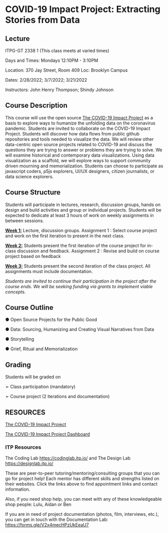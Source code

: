 # COVID-19 Impact Project: Extracting Stories from Data

## Lecture
ITPG-GT 2338 1 (This class meets at varied times)

Days and Times: Mondays 12:10PM - 3:10PM

Location: 370 Jay Street, Room 409 Loc: Brooklyn Campus

Dates: 2/28/2022; 3/7/2022; 3/21/2022

Instructors: John Henry Thompson; Shindy Johnson

## Course Description
This course will use the open source [The COVID-19 Impact Project](https://covid19impactproject.com/) as a basis to explore ways to humanize the unfolding data on the coronavirus pandemic. Students are invited to collaborate on the COVID-19 Impact Project. Students will discover how data flows from public github repositories and tools needed to visualize the data. We will review other data-centric open source projects related to COVID-19 and discuss the questions they are trying to answer or problems they are trying to solve. We will examine historical and contemporary data visualizations. Using data visualization as a scaffold, we will explore ways to support community driven mourning and memorialization. Students can choose to participate as javascript coders, p5js explorers, UI/UX designers, citizen journalists, or data science explorers.

## Course Structure
Students will participate in lectures, research, discussion groups, hands on design and build
activities and group or individual projects. Students will be expected to dedicate at least 3 hours of work on weekly assignments in between sessions.

**[Week 1:](Week1.md)** Lecture, discussion groups. Assignment 1 : Select course project and work on the first iteration to present in the next class.

**[Week 2:](Week2.md)**  Students present the first iteration of the course project for in-class discussion and feedback. Assignment 2 : Revise and build on course project based on feedback

**[Week 3:](Week3.md)** Students present the second iteration of the class project. All assignments must include documentation.

*Students are invited to continue their participation in the project after the course ends. We will be seeking funding via grants to implement viable concepts.*

## Course Outline
● Open Source Projects for the Public Good

● Data: Sourcing, Humanizing and Creating Visual Narratives from Data

● Storytelling

● Grief, Ritual and Memorialization

## Grading
Students will be graded on

➢ Class participation (mandatory)

➢ Course project (2 iterations and documentation)

## RESOURCES
[The COVID-19 Impact Project](https://covid19impactproject.com/)

[The COVID-19 Impact Project Dashboard](https://epvisual.com/COVID-19-Impact/Dashboard/a0/)
 

### ITP Resources
The Coding Lab https://codinglab.itp.io/ and The Design Lab https://designlab.itp.io/  

These are peer-to-peer tutoring/mentoring/consulting groups that you can go for project help! Each mentor has different skills and strengths listed on their websites.  Click the links above to find appointment links and contact information.

Also, if you need shop help, you can meet with any of these knowledgeable shop people: Lulu, Aidan or Ben

If you are in need of project documentation (photos, film, interviews, etc.), you can get in touch with the Documentation Lab: https://forms.gle/V2x4mecHPzUkEeaU7


























